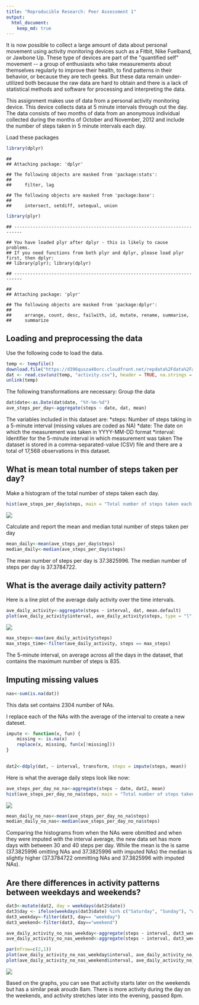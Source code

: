 ```yaml
---
title: "Reproducible Research: Peer Assessment 1"
output: 
  html_document:
    keep_md: true
---
```


It is now possible to collect a large amount of data about personal movement using activity monitoring devices such as a Fitbit, Nike Fuelband, or Jawbone Up. These type of devices are part of the "quantified self" movement -- a group of enthusiasts who take measurements about themselves regularly to improve their health, to find patterns in their behavior, or because they are tech geeks. But these data remain under-utilized both because the raw data are hard to obtain and there is a lack of statistical methods and software for processing and interpreting the data.

This assignment makes use of data from a personal activity monitoring device. This device collects data at 5 minute intervals through out the day. The data consists of two months of data from an anonymous individual collected during the months of October and November, 2012 and include the number of steps taken in 5 minute intervals each day.

Load these packages

```r
library(dplyr)
```

```
## 
## Attaching package: 'dplyr'
```

```
## The following objects are masked from 'package:stats':
## 
##     filter, lag
```

```
## The following objects are masked from 'package:base':
## 
##     intersect, setdiff, setequal, union
```

```r
library(plyr)
```

```
## -------------------------------------------------------------------------
```

```
## You have loaded plyr after dplyr - this is likely to cause problems.
## If you need functions from both plyr and dplyr, please load plyr first, then dplyr:
## library(plyr); library(dplyr)
```

```
## -------------------------------------------------------------------------
```

```
## 
## Attaching package: 'plyr'
```

```
## The following objects are masked from 'package:dplyr':
## 
##     arrange, count, desc, failwith, id, mutate, rename, summarise,
##     summarize
```


## Loading and preprocessing the data

Use the following code to load the data.


```r
temp <- tempfile()
download.file("https://d396qusza40orc.cloudfront.net/repdata%2Fdata%2Factivity.zip",temp)
dat <- read.csv(unz(temp, "activity.csv"), header = TRUE, na.strings = "NA")
unlink(temp)
```

The following transformations are necessary:
Group the data


```r
dat$date<-as.Date(dat$date, "%Y-%m-%d")
ave_steps_per_day<-aggregate(steps ~ date, dat, mean)
```

The variables included in this dataset are:
*steps: Number of steps taking in a 5-minute interval (missing values are coded as NA)
*date: The date on which the measurement was taken in YYYY-MM-DD format
*interval: Identifier for the 5-minute interval in which measurement was taken
The dataset is stored in a comma-separated-value (CSV) file and there are a total of 17,568 observations in this dataset.

## What is mean total number of steps taken per day?

Make a histogram of the total number of steps taken each day.


```r
hist(ave_steps_per_day$steps, main = "Total number of steps taken each day", xlab = "")
```

![](Reproducible_Research_files/figure-html/unnamed-chunk-4-1.png)<!-- -->

Calculate and report the mean and median total number of steps taken per day


```r
mean_daily<-mean(ave_steps_per_day$steps)
median_daily<-median(ave_steps_per_day$steps)
```

The mean number of steps per day is 37.3825996.
The median number of steps per day is 37.3784722.

## What is the average daily activity pattern?

Here is a line plot of the average daily activity over the time intervals.


```r
ave_daily_activity<-aggregate(steps ~ interval, dat, mean.default)
plot(ave_daily_activity$interval, ave_daily_activity$steps, type = "l", main = "Average number of steps over intervals", xlab = "Time of day", ylab = "Average number of steps")
```

![](Reproducible_Research_files/figure-html/unnamed-chunk-6-1.png)<!-- -->


```r
max_steps<-max(ave_daily_activity$steps)
max_steps_time<-filter(ave_daily_activity, steps == max_steps)
```

The 5-minute interval, on average across all the days in the dataset, that contains the maximum number of steps is 835.

## Imputing missing values


```r
nas<-sum(is.na(dat))
```

This data set contains 2304 number of NAs.

I replace each of the NAs with the average of the interval to create a new dateset.


```r
impute <- function(x, fun) {
    missing <- is.na(x)
    replace(x, missing, fun(x[!missing]))
}

    
dat2<-ddply(dat, ~ interval, transform, steps = impute(steps, mean))
```
Here is what the average daily steps look like now:


```r
ave_steps_per_day_no_na<-aggregate(steps ~ date, dat2, mean)
hist(ave_steps_per_day_no_na$steps, main = "Total number of steps taken each day", xlab = "")
```

![](Reproducible_Research_files/figure-html/unnamed-chunk-10-1.png)<!-- -->

```r
mean_daily_no_nas<-mean(ave_steps_per_day_no_na$steps)
median_daily_no_nas<-median(ave_steps_per_day_no_na$steps)
```

Comparing the histograms from when the NAs were obmitted and when they were imputed with the interval average, the new data set has more days with between 30 and 40 steps per day.  While the mean is the is same (37.3825996 omitting NAs and 37.3825996 with imputed NAs) the median is slightly higher (37.3784722 ommitting NAs and 37.3825996 with imputed NAs).

## Are there differences in activity patterns between weekdays and weekends?


```r
dat3<-mutate(dat2, day = weekdays(dat2$date))
dat3$day <- ifelse(weekdays(dat3$date) %in% c("Saturday", "Sunday"), "weekend", "weekday")
dat3_weekday<-filter(dat3, day== "weekday")
dat3_weekend<-filter(dat3, day=="weekend")

ave_daily_activity_no_nas_weekday<-aggregate(steps ~ interval, dat3_weekday, mean.default)
ave_daily_activity_no_nas_weekend<-aggregate(steps ~ interval, dat3_weekend, mean.default)

par(mfrow=c(2,1))
plot(ave_daily_activity_no_nas_weekday$interval, ave_daily_activity_no_nas_weekday$steps, type = "l", main = "Activity pattern weekdays", xlab = "Time interval", ylab = "Average number of steps")
plot(ave_daily_activity_no_nas_weekend$interval, ave_daily_activity_no_nas_weekend$steps, type = "l",  main = "Activity pattern weekends", xlab = "Time interval", ylab = "Average number of steps")
```

![](Reproducible_Research_files/figure-html/unnamed-chunk-11-1.png)<!-- -->

Based on the graphs, you can see that activity starts later on the weekends but has a similar peak aroudn 8am.  There is more activity during the day on the weekends, and activity stretches later into the evening, passed 8pm.
